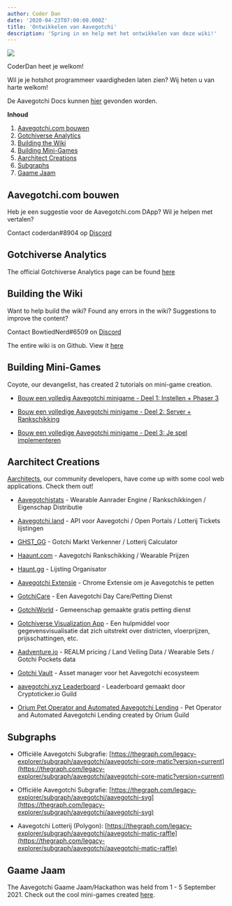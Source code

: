 ```yaml
---
author: Coder Dan
date: '2020-04-23T07:00:00.000Z'
title: 'Ontwikkelen van Aavegotchi'
description: 'Spring in en help met het ontwikkelen van deze wiki!'
---
```


<div class="headerImageContainer">
<img class="headerImage" src="/developers/codergotchi.png">
<p class="headerImageText">CoderDan heet je welkom!</p>
</div>

Wil je je hotshot programmeer vaardigheden laten zien? Wij heten u van harte welkom!

De Aavegotchi Docs kunnen [hier](https://docs.aavegotchi.com/) gevonden worden.

<div class="contentsBox">

**Inhoud**

<ol>
<li><a href=#building-aavegotchi-com>Aavegotchi.com bouwen</a></li>
<li><a href=#gotchiverse-analytics>Gotchiverse Analytics</a></li>
<li><a href=#building-the-wiki>Building the Wiki</a></li>
<li><a href=#building-mini-games>Building Mini-Games</a></li>
<li><a href=#aarchitect-creations>Aarchitect Creations</a></li>
<li><a href=#subgraphs>Subgraphs</a></li>
<li><a href=#gaame-jaam>Gaame Jaam</a></li>
</ol>

</div>

## Aavegotchi.com bouwen

Heb je een suggestie voor de Aavegotchi.com DApp? Wil je helpen met vertalen?

Contact coderdan#8904 op [Discord](https://discord.com/invite/NPwnWB6)

## Gotchiverse Analytics

The official Gotchiverse Analytics page can be found [here](https://gotchiverse-analytics.vercel.app/)

## Building the Wiki

Want to help build the wiki? Found any errors in the wiki? Suggestions to improve the content?

Contact BowtiedNerd#6509 on [Discord](https://discord.com/invite/NPwnWB6)

The entire wiki is on Github. View it [here](https://github.com/aavegotchi/aavegotchi-wiki)

## Building Mini-Games

Coyote, our devangelist, has created 2 tutorials on mini-game creation.

* [Bouw een volledig Aavegotchi minigame - Deel 1: Instellen + Phaser 3](https://dev.to/ccoyotedev/building-a-full-stack-aavegotchi-minigame-part-1-set-up-phaser-3-29l5)

* [Bouw een volledige Aavegotchi minigame - Deel 2: Server + Rankschikking](https://dev.to/ccoyotedev/building-a-full-stack-aavegotchi-minigame-part-2-server-leaderboard-53la)

* [Bouw een volledige Aavegotchi minigame - Deel 3: Je spel implementeren](https://dev.to/ccoyotedev/building-a-full-stack-aavegotchi-minigame-part-3-deploying-your-game-mga)

## Aarchitect Creations

[Aarchitects](/aarchitect), our community developers, have come up with some cool web applications. Check them out!

* [Aavegotchistats](https://aavegotchistats.com/) - Wearable Aanrader Engine / Rankschikkingen / Eigenschap Distributie

* [Aavegotchi.land](https://aavegotchi.land/) - API voor Aavegotchi / Open Portals / Lotterij Tickets lijstingen

* [GHST_GG](https://fireball.gg/) - Gotchi Markt Verkenner / Lotterij Calculator

* [Haaunt.com](https://haaunt.com/) - Aavegotchi Rankschikking / Wearable Prijzen

* [Haunt.gg](https://haunt.gg/) - Lijsting Organisator

* [Aavegotchi Extensie](https://chrome.google.com/webstore/detail/aavegotchi-extension/ibggmlahcckfbcghmbnbdmkmolmaejfc) - Chrome Extensie om je Aavegotchis te petten

* [GotchiCare](https://gotchicare.com/) - Een Aavegotchi Day Care/Petting Dienst

* [GotchiWorld](https://linktr.ee/gotchiworld) - Gemeenschap gemaakte gratis petting dienst

* [Gotchiverse Visualization App](https://share.streamlit.io/lavel0rz/aavegotchiproject/main/main.py) - Een hulpmiddel voor gegevensvisualisatie dat zich uitstrekt over districten, vloerprijzen, prijsschattingen, etc.

* [Aadventure.io](https://www.aadventure.io) - REALM pricing / Land Veiling Data / Wearable Sets / Gotchi Pockets data

* [Gotchi Vault](https://www.gotchivault.com/) - Asset manager voor het Aavegotchi ecosysteem

* [aavegotchi.xyz Leaderboard](https://www.aavegotchi.xyz/leaderboard/players) - Leaderboard gemaakt door Cryptoticker.io Guild

* [Orium Pet Operator and Automated Aavegotchi Lending](https://app.orium.network/) - Pet Operator and Automated Aavegotchi Lending created by Orium Guild

## Subgraphs

* Officiële Aavegotchi Subgrafie: [https://thegraph.com/legacy-explorer/subgraph/aavegotchi/aavegotchi-core-matic?version=current](https://thegraph.com/legacy-explorer/subgraph/aavegotchi/aavegotchi-core-matic?version=current)

* Officiële Aavegotchi Subgrafie: [https://thegraph.com/legacy-explorer/subgraph/aavegotchi/aavegotchi-svg](https://thegraph.com/legacy-explorer/subgraph/aavegotchi/aavegotchi-svg)

* Aavegotchi Lotterij (Polygon): [https://thegraph.com/legacy-explorer/subgraph/aavegotchi/aavegotchi-matic-raffle](https://thegraph.com/legacy-explorer/subgraph/aavegotchi/aavegotchi-matic-raffle)

## Gaame Jaam

The Aavegotchi Gaame Jaam/Hackathon was held from 1 - 5 September 2021. Check out the cool mini-games created [here](/gaame-jaam).